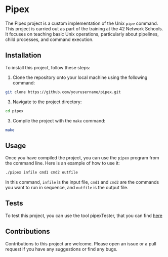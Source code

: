 # Pipex

The Pipex project is a custom implementation of the Unix `pipe` command. This project is carried out as part of the training at the 42 Network Schools. It focuses on teaching basic Unix operations, particularly about pipelines, child processes, and command execution.

## Installation

To install this project, follow these steps:

1. Clone the repository onto your local machine using the following command:
```bash
git clone https://github.com/yourusername/pipex.git
```

3. Navigate to the project directory:

```bash
cd pipex
```

3. Compile the project with the `make` command:

```bash
make
```

## Usage

Once you have compiled the project, you can use the `pipex` program from the command line. Here is an example of how to use it:

```bash
./pipex infile cmd1 cmd2 outfile
```

In this command, `infile` is the input file, `cmd1` and `cmd2` are the commands you want to run in sequence, and `outfile` is the output file.

## Tests

To test this project, you can use the tool pipexTester, that you can find [here](https://github.com/quiminbano/pipexTester)

## Contributions

Contributions to this project are welcome. Please open an issue or a pull request if you have any suggestions or find any bugs.
